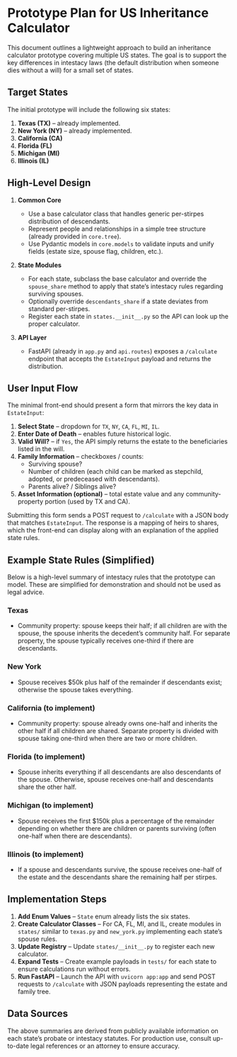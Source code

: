 # Prototype Plan for US Inheritance Calculator

This document outlines a lightweight approach to build an inheritance calculator prototype covering multiple US states. The goal is to support the key differences in intestacy laws (the default distribution when someone dies without a will) for a small set of states.

## Target States

The initial prototype will include the following six states:

1. **Texas (TX)** – already implemented.
2. **New York (NY)** – already implemented.
3. **California (CA)**
4. **Florida (FL)**
5. **Michigan (MI)**
6. **Illinois (IL)**

## High-Level Design

1. **Common Core**
   - Use a base calculator class that handles generic per-stirpes distribution of descendants.
   - Represent people and relationships in a simple tree structure (already provided in `core.tree`).
   - Use Pydantic models in `core.models` to validate inputs and unify fields (estate size, spouse flag, children, etc.).

2. **State Modules**
   - For each state, subclass the base calculator and override the `spouse_share` method to apply that state’s intestacy rules regarding surviving spouses.
   - Optionally override `descendants_share` if a state deviates from standard per-stirpes.
   - Register each state in `states.__init__.py` so the API can look up the proper calculator.

3. **API Layer**
   - FastAPI (already in `app.py` and `api.routes`) exposes a `/calculate` endpoint that accepts the `EstateInput` payload and returns the distribution.

## User Input Flow

The minimal front-end should present a form that mirrors the key data in `EstateInput`:

1. **Select State** – dropdown for `TX`, `NY`, `CA`, `FL`, `MI`, `IL`.
2. **Enter Date of Death** – enables future historical logic.
3. **Valid Will?** – if `Yes`, the API simply returns the estate to the beneficiaries listed in the will.
4. **Family Information** – checkboxes / counts:
   - Surviving spouse?
   - Number of children (each child can be marked as stepchild, adopted, or predeceased with descendants).
   - Parents alive? / Siblings alive?
5. **Asset Information (optional)** – total estate value and any community-property portion (used by TX and CA).

Submitting this form sends a POST request to `/calculate` with a JSON body that matches `EstateInput`. The response is a mapping of heirs to shares, which the front-end can display along with an explanation of the applied state rules.

## Example State Rules (Simplified)

Below is a high-level summary of intestacy rules that the prototype can model. These are simplified for demonstration and should not be used as legal advice.

### Texas
- Community property: spouse keeps their half; if all children are with the spouse, the spouse inherits the decedent’s community half. For separate property, the spouse typically receives one-third if there are descendants.

### New York
- Spouse receives $50k plus half of the remainder if descendants exist; otherwise the spouse takes everything.

### California (to implement)
- Community property: spouse already owns one-half and inherits the other half if all children are shared. Separate property is divided with spouse taking one-third when there are two or more children.

### Florida (to implement)
- Spouse inherits everything if all descendants are also descendants of the spouse. Otherwise, spouse receives one-half and descendants share the other half.

### Michigan (to implement)
- Spouse receives the first $150k plus a percentage of the remainder depending on whether there are children or parents surviving (often one-half when there are descendants).

### Illinois (to implement)
- If a spouse and descendants survive, the spouse receives one-half of the estate and the descendants share the remaining half per stirpes.

## Implementation Steps

1. **Add Enum Values** – `State` enum already lists the six states.
2. **Create Calculator Classes** – For CA, FL, MI, and IL, create modules in `states/` similar to `texas.py` and `new_york.py` implementing each state’s spouse rules.
3. **Update Registry** – Update `states/__init__.py` to register each new calculator.
4. **Expand Tests** – Create example payloads in `tests/` for each state to ensure calculations run without errors.
5. **Run FastAPI** – Launch the API with `uvicorn app:app` and send POST requests to `/calculate` with JSON payloads representing the estate and family tree.

## Data Sources

The above summaries are derived from publicly available information on each state’s probate or intestacy statutes. For production use, consult up-to-date legal references or an attorney to ensure accuracy.

